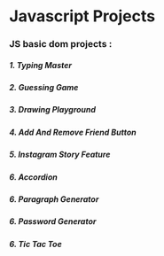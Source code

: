 # Javascript Projects

### JS basic dom projects :

##### 1. Typing Master

##### 2. Guessing Game

##### 3. Drawing Playground

##### 4. Add And Remove Friend Button

##### 5. Instagram Story Feature

##### 6. Accordion

##### 6. Paragraph Generator

##### 6. Password Generator

##### 6. Tic Tac Toe
